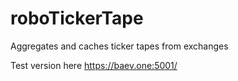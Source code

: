 # roboTickerTape

Aggregates and caches ticker tapes from exchanges

Test version here https://baev.one:5001/
